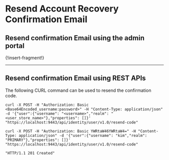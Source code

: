 # Resend Account Recovery Confirmation Email

## Resend confirmation Email using the admin portal 

{!insert-fragment!} 

---

## Resend confirmation Email using REST APIs

The following CURL command can be used to resend the confirmation code. 

```curl     
curl -X POST -H "Authorization: Basic <Base64Encoded_username:password>" -H "Content-Type: application/json" -d '{"user":{"username": "<username>","realm": "<user_store_name>"},"properties": []}' "https://localhost:9443/api/identity/user/v1.0/resend-code"
```

```curl tab="Sample Request"
curl -X POST -H "Authorization: Basic YWRtaW46YWRtaW4=" -H "Content-Type: application/json" -d '{"user":{"username": "kim","realm": "PRIMARY"},"properties": []}' "https://localhost:9443/api/identity/user/v1.0/resend-code"
```

```curl tab="Sample Response"
"HTTP/1.1 201 Created"
```

